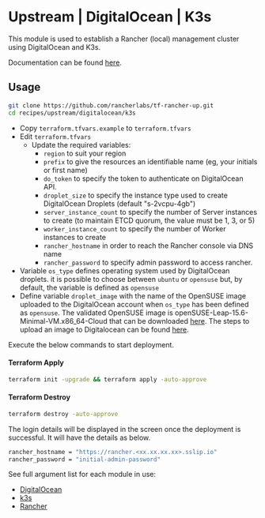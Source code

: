 # Upstream | DigitalOcean | K3s

This module is used to establish a Rancher (local) management cluster using DigitalOcean and K3s.

Documentation can be found [here](./docs.md).

## Usage

```bash
git clone https://github.com/rancherlabs/tf-rancher-up.git
cd recipes/upstream/digitalocean/k3s
```

- Copy `terraform.tfvars.example` to `terraform.tfvars`
- Edit `terraform.tfvars`
  - Update the required variables:
    -  `region` to suit your region
    -  `prefix` to give the resources an identifiable name (eg, your initials or first name)
    -  `do_token` to specify the token to authenticate on DigitalOcean API.
    -  `droplet_size` to specify the instance type used to create DigitalOcean Droplets (default "s-2vcpu-4gb")
    -  `server_instance_count` to specify the number of Server instances to create (to maintain ETCD quorum, the value must be 1, 3, or 5)
    -  `worker_instance_count` to specify the number of Worker instances to create
    -  `rancher_hostname` in order to reach the Rancher console via DNS name 
    -  `rancher_password` to specify admin password to access rancher.
- Variable `os_type` defines operating system used by DigitalOcean droplets. it is possible to choose between `ubuntu` or `opensuse` but, by default, the variable is defined as `opensuse`
- Define variable `droplet_image` with the name of the OpenSUSE image uploaded to the DigitalOcean account when `os_type` has been defined as `opensuse`. The validated OpenSUSE image is openSUSE-Leap-15.6-Minimal-VM.x86_64-Cloud that can be downloaded [here](https://download.opensuse.org/distribution/leap/15.6/appliances/openSUSE-Leap-15.6-Minimal-VM.x86_64-Cloud.qcow2). The steps to upload an image to Digitalocean can be found [here](https://docs.digitalocean.com/products/custom-images/how-to/upload/). 

Execute the below commands to start deployment.

#### Terraform Apply

```bash
terraform init -upgrade && terraform apply -auto-approve
```

#### Terraform Destroy

```bash
terraform destroy -auto-approve
```

The login details will be displayed in the screen once the deployment is successful. It will have the details as below.

```bash
rancher_hostname = "https://rancher.<xx.xx.xx.xx>.sslip.io"
rancher_password = "initial-admin-password"
```


See full argument list for each module in use:
  - [DigitalOcean](../../../../modules/infra/digitalocean)
  - [k3s](../../../../modules/distribution/k3s)
  - [Rancher](../../../../modules/rancher)

